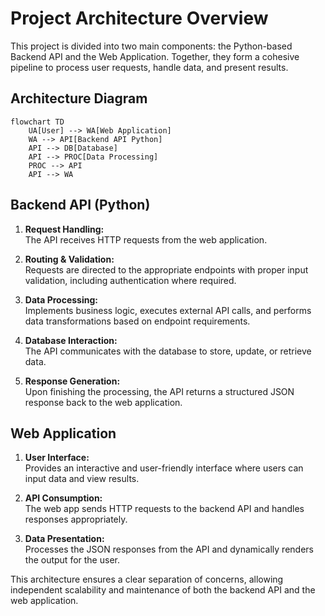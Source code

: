 # Project Architecture Overview

This project is divided into two main components: the Python-based Backend API and the Web Application. Together, they form a cohesive pipeline to process user requests, handle data, and present results.

## Architecture Diagram

```mermaid
flowchart TD
    UA[User] --> WA[Web Application]
    WA --> API[Backend API Python]
    API --> DB[Database]
    API --> PROC[Data Processing]
    PROC --> API
    API --> WA
```

## Backend API (Python)

1. **Request Handling:**  
   The API receives HTTP requests from the web application.

2. **Routing & Validation:**  
   Requests are directed to the appropriate endpoints with proper input validation, including authentication where required.

3. **Data Processing:**  
   Implements business logic, executes external API calls, and performs data transformations based on endpoint requirements.

4. **Database Interaction:**  
   The API communicates with the database to store, update, or retrieve data.

5. **Response Generation:**  
   Upon finishing the processing, the API returns a structured JSON response back to the web application.

## Web Application

1. **User Interface:**  
   Provides an interactive and user-friendly interface where users can input data and view results.

2. **API Consumption:**  
   The web app sends HTTP requests to the backend API and handles responses appropriately.

3. **Data Presentation:**  
   Processes the JSON responses from the API and dynamically renders the output for the user.

This architecture ensures a clear separation of concerns, allowing independent scalability and maintenance of both the backend API and the web application.